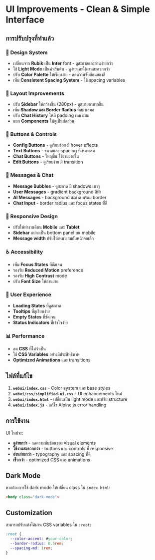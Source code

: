 # UI Improvements - Clean & Simple Interface

## การปรับปรุงที่ทำแล้ว

### 🎨 **Design System**
- เปลี่ยนจาก **Rubik** เป็น **Inter** font - ดูสะอาดและอ่านง่ายกว่า
- ใช้ **Light Mode** เป็นค่าเริ่มต้น - ดูง่ายและใช้งานสะดวกกว่า
- ปรับ **Color Palette** ให้เรียบง่าย - ลดความซับซ้อนของสี
- เพิ่ม **Consistent Spacing System** - ใช้ spacing variables

### 📐 **Layout Improvements**
- ปรับ **Sidebar** ให้กว้างขึ้น (280px) - ดูสบายตามากขึ้น
- เพิ่ม **Shadow และ Border Radius** ที่สม่ำเสมอ
- ปรับ **Chat History** ให้มี padding เหมาะสม
- แยก **Components** ให้ดูเป็นสัดส่วน

### 🔘 **Buttons & Controls**
- **Config Buttons** - ดูเรียบร้อย มี hover effects
- **Text Buttons** - ขนาดและ spacing ที่เหมาะสม
- **Chat Buttons** - ใหญ่ขึ้น ใช้งานง่ายขึ้น
- **Edit Buttons** - ดูเรียบง่าย มี transition

### 💬 **Messages & Chat**
- **Message Bubbles** - ดูสะอาด มี shadows เบาๆ
- **User Messages** - gradient background สีฟ้า
- **AI Messages** - background สะอาด พร้อม border
- **Chat Input** - border radius และ focus states ที่ดี

### 📱 **Responsive Design**
- ปรับให้ทำงานดีบน **Mobile** และ **Tablet**
- **Sidebar** แปลงเป็น bottom panel บน mobile
- **Message width** ปรับให้เหมาะสมกับหน้าจอเล็ก

### ♿ **Accessibility**
- เพิ่ม **Focus States** ที่ชัดเจน
- รองรับ **Reduced Motion** preference
- รองรับ **High Contrast** mode
- ปรับ **Font Size** ให้อ่านง่าย

### 🎯 **User Experience**
- **Loading States** ที่ดูสะอาด
- **Tooltips** ที่ดูเรียบง่าย
- **Empty States** ที่ชัดเจน
- **Status Indicators** ที่เข้าใจง่าย

### 📊 **Performance**
- ลด **CSS** ที่ไม่จำเป็น
- ใช้ **CSS Variables** อย่างมีประสิทธิภาพ
- **Optimized Animations** และ transitions

## ไฟล์ที่แก้ไข

1. **`webui/index.css`** - Color system และ base styles
2. **`webui/css/simplified-ui.css`** - UI enhancements ใหม่
3. **`webui/index.html`** - เปลี่ยนเป็น light mode และปรับ structure
4. **`webui/index.js`** - แก้ไข Alpine.js error handling

## การใช้งาน

UI ใหม่จะ:
- **ดูง่ายกว่า** - ลดความซับซ้อนของ visual elements
- **ใช้งานสะดวกกว่า** - buttons และ controls ที่ responsive
- **อ่านง่ายกว่า** - typography และ spacing ที่ดี
- **เร็วกว่า** - optimized CSS และ animations

## Dark Mode

หากต้องการใช้ dark mode ให้เปลี่ยน class ใน `index.html`:
```html
<body class="dark-mode">
```

## Customization

สามารถปรับแต่งได้ผ่าน CSS variables ใน `:root`:
```css
:root {
  --color-accent: #your-color;
  --border-radius: 0.5rem;
  --spacing-md: 1rem;
}
``` 
